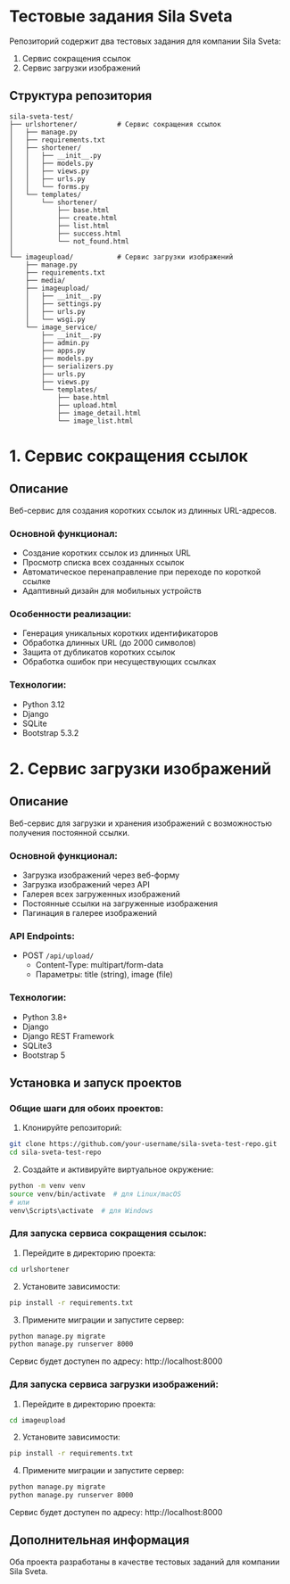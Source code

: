 # Тестовые задания Sila Sveta

Репозиторий содержит два тестовых задания для компании Sila Sveta:
1. Сервис сокращения ссылок
2. Сервис загрузки изображений

## Структура репозитория

```
sila-sveta-test/
├── urlshortener/          # Сервис сокращения ссылок
│   ├── manage.py
│   ├── requirements.txt
│   ├── shortener/
│   │   ├── __init__.py
│   │   ├── models.py
│   │   ├── views.py
│   │   ├── urls.py
│   │   └── forms.py
│   └── templates/
│       └── shortener/
│           ├── base.html
│           ├── create.html
│           ├── list.html
│           ├── success.html
│           └── not_found.html
│
└── imageupload/           # Сервис загрузки изображений
    ├── manage.py
    ├── requirements.txt
    ├── media/
    ├── imageupload/
    │   ├── __init__.py
    │   ├── settings.py
    │   ├── urls.py
    │   └── wsgi.py
    └── image_service/
        ├── __init__.py
        ├── admin.py
        ├── apps.py
        ├── models.py
        ├── serializers.py
        ├── urls.py
        ├── views.py
        └── templates/
            ├── base.html
            ├── upload.html
            ├── image_detail.html
            └── image_list.html
```

# 1. Сервис сокращения ссылок

## Описание
Веб-сервис для создания коротких ссылок из длинных URL-адресов.

### Основной функционал:
- Создание коротких ссылок из длинных URL
- Просмотр списка всех созданных ссылок
- Автоматическое перенаправление при переходе по короткой ссылке
- Адаптивный дизайн для мобильных устройств

### Особенности реализации:
- Генерация уникальных коротких идентификаторов
- Обработка длинных URL (до 2000 символов)
- Защита от дубликатов коротких ссылок
- Обработка ошибок при несуществующих ссылках

### Технологии:
- Python 3.12
- Django
- SQLite
- Bootstrap 5.3.2

# 2. Сервис загрузки изображений

## Описание
Веб-сервис для загрузки и хранения изображений с возможностью получения постоянной ссылки.

### Основной функционал:
- Загрузка изображений через веб-форму
- Загрузка изображений через API
- Галерея всех загруженных изображений
- Постоянные ссылки на загруженные изображения
- Пагинация в галерее изображений

### API Endpoints:
- POST `/api/upload/`
  - Content-Type: multipart/form-data
  - Параметры: title (string), image (file)

### Технологии:
- Python 3.8+
- Django
- Django REST Framework
- SQLite3
- Bootstrap 5

## Установка и запуск проектов

### Общие шаги для обоих проектов:

1. Клонируйте репозиторий:
```bash
git clone https://github.com/your-username/sila-sveta-test-repo.git
cd sila-sveta-test-repo
```

2. Создайте и активируйте виртуальное окружение:
```bash
python -m venv venv
source venv/bin/activate  # для Linux/macOS
# или
venv\Scripts\activate  # для Windows
```

### Для запуска сервиса сокращения ссылок:

1. Перейдите в директорию проекта:
```bash
cd urlshortener
```

2. Установите зависимости:
```bash
pip install -r requirements.txt
```

3. Примените миграции и запустите сервер:
```bash
python manage.py migrate
python manage.py runserver 8000
```

Сервис будет доступен по адресу: http://localhost:8000

### Для запуска сервиса загрузки изображений:

1. Перейдите в директорию проекта:
```bash
cd imageupload
```

2. Установите зависимости:
```bash
pip install -r requirements.txt
```

4. Примените миграции и запустите сервер:
```bash
python manage.py migrate
python manage.py runserver 8000
```

Сервис будет доступен по адресу: http://localhost:8000

## Дополнительная информация

Оба проекта разработаны в качестве тестовых заданий для компании Sila Sveta.
